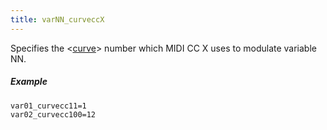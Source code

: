 ```yaml
---
title: varNN_curveccX
---
```

Specifies the <[curve](/headers/curve)> number which
MIDI CC X uses to modulate variable NN.

##### Example

```
var01_curvecc11=1
var02_curvecc100=12
```
